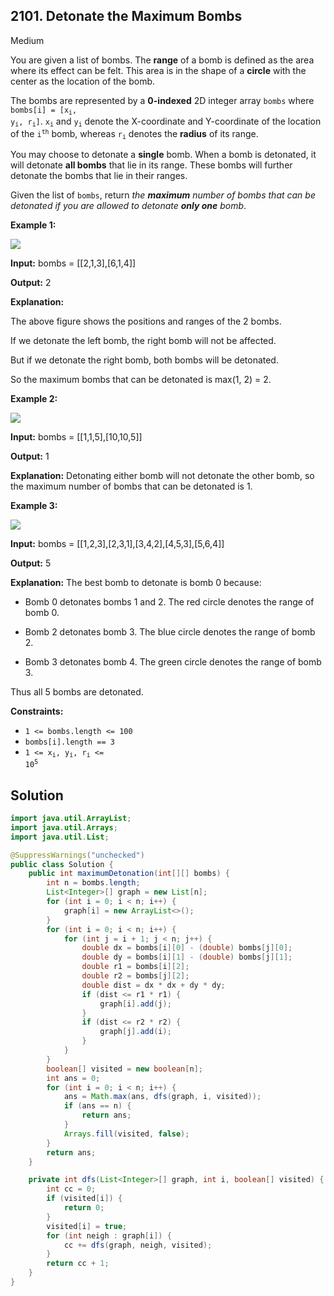 ## 2101\. Detonate the Maximum Bombs

Medium

You are given a list of bombs. The **range** of a bomb is defined as the area where its effect can be felt. This area is in the shape of a **circle** with the center as the location of the bomb.

The bombs are represented by a **0-indexed** 2D integer array `bombs` where <code>bombs[i] = [x<sub>i</sub>, y<sub>i</sub>, r<sub>i</sub>]</code>. <code>x<sub>i</sub></code> and <code>y<sub>i</sub></code> denote the X-coordinate and Y-coordinate of the location of the <code>i<sup>th</sup></code> bomb, whereas <code>r<sub>i</sub></code> denotes the **radius** of its range.

You may choose to detonate a **single** bomb. When a bomb is detonated, it will detonate **all bombs** that lie in its range. These bombs will further detonate the bombs that lie in their ranges.

Given the list of `bombs`, return _the **maximum** number of bombs that can be detonated if you are allowed to detonate **only one** bomb_.

**Example 1:**

![](https://assets.leetcode.com/uploads/2021/11/06/desmos-eg-3.png)

**Input:** bombs = \[\[2,1,3],[6,1,4]]

**Output:** 2

**Explanation:** 

The above figure shows the positions and ranges of the 2 bombs. 

If we detonate the left bomb, the right bomb will not be affected. 

But if we detonate the right bomb, both bombs will be detonated. 

So the maximum bombs that can be detonated is max(1, 2) = 2.

**Example 2:**

![](https://assets.leetcode.com/uploads/2021/11/06/desmos-eg-2.png)

**Input:** bombs = \[\[1,1,5],[10,10,5]]

**Output:** 1

**Explanation:** Detonating either bomb will not detonate the other bomb, so the maximum number of bombs that can be detonated is 1.

**Example 3:**

![](https://assets.leetcode.com/uploads/2021/11/07/desmos-eg1.png)

**Input:** bombs = \[\[1,2,3],[2,3,1],[3,4,2],[4,5,3],[5,6,4]]

**Output:** 5

**Explanation:** The best bomb to detonate is bomb 0 because: 

- Bomb 0 detonates bombs 1 and 2. The red circle denotes the range of bomb 0. 

- Bomb 2 detonates bomb 3. The blue circle denotes the range of bomb 2. 

- Bomb 3 detonates bomb 4. The green circle denotes the range of bomb 3. 
  
Thus all 5 bombs are detonated.

**Constraints:**

*   `1 <= bombs.length <= 100`
*   `bombs[i].length == 3`
*   <code>1 <= x<sub>i</sub>, y<sub>i</sub>, r<sub>i</sub> <= 10<sup>5</sup></code>

## Solution

```java
import java.util.ArrayList;
import java.util.Arrays;
import java.util.List;

@SuppressWarnings("unchecked")
public class Solution {
    public int maximumDetonation(int[][] bombs) {
        int n = bombs.length;
        List<Integer>[] graph = new List[n];
        for (int i = 0; i < n; i++) {
            graph[i] = new ArrayList<>();
        }
        for (int i = 0; i < n; i++) {
            for (int j = i + 1; j < n; j++) {
                double dx = bombs[i][0] - (double) bombs[j][0];
                double dy = bombs[i][1] - (double) bombs[j][1];
                double r1 = bombs[i][2];
                double r2 = bombs[j][2];
                double dist = dx * dx + dy * dy;
                if (dist <= r1 * r1) {
                    graph[i].add(j);
                }
                if (dist <= r2 * r2) {
                    graph[j].add(i);
                }
            }
        }
        boolean[] visited = new boolean[n];
        int ans = 0;
        for (int i = 0; i < n; i++) {
            ans = Math.max(ans, dfs(graph, i, visited));
            if (ans == n) {
                return ans;
            }
            Arrays.fill(visited, false);
        }
        return ans;
    }

    private int dfs(List<Integer>[] graph, int i, boolean[] visited) {
        int cc = 0;
        if (visited[i]) {
            return 0;
        }
        visited[i] = true;
        for (int neigh : graph[i]) {
            cc += dfs(graph, neigh, visited);
        }
        return cc + 1;
    }
}
```